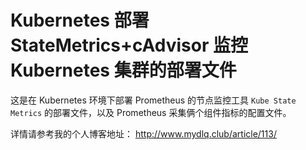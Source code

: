 # Kubernetes 部署 StateMetrics+cAdvisor 监控 Kubernetes 集群的部署文件

这是在 Kubernetes 环境下部署 Prometheus 的节点监控工具 `Kube State Metrics` 的部署文件，以及 Prometheus 采集俩个组件指标的配置文件。

详情请参考我的个人博客地址： http://www.mydlq.club/article/113/